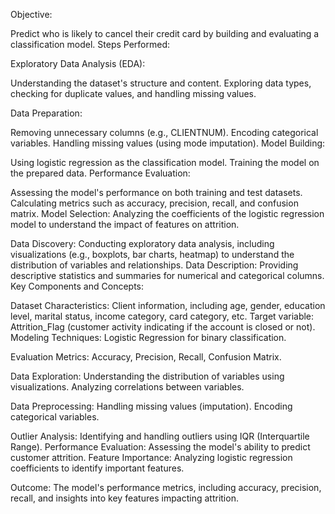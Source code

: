 
Objective:

Predict who is likely to cancel their credit card by building and evaluating a classification model.
Steps Performed:

Exploratory Data Analysis (EDA):

Understanding the dataset's structure and content.
Exploring data types, checking for duplicate values, and handling missing values.

Data Preparation:

Removing unnecessary columns (e.g., CLIENTNUM).
Encoding categorical variables.
Handling missing values (using mode imputation).
Model Building:

Using logistic regression as the classification model.
Training the model on the prepared data.
Performance Evaluation:

Assessing the model's performance on both training and test datasets.
Calculating metrics such as accuracy, precision, recall, and confusion matrix.
Model Selection:
Analyzing the coefficients of the logistic regression model to understand the impact of features on attrition.

Data Discovery:
Conducting exploratory data analysis, including visualizations (e.g., boxplots, bar charts, heatmap) to understand the distribution of variables and relationships.
Data Description:
Providing descriptive statistics and summaries for numerical and categorical columns.
Key Components and Concepts:

Dataset Characteristics:
Client information, including age, gender, education level, marital status, income category, card category, etc.
Target variable: Attrition_Flag (customer activity indicating if the account is closed or not).
Modeling Techniques:
Logistic Regression for binary classification.

Evaluation Metrics:
Accuracy, Precision, Recall, Confusion Matrix.

Data Exploration:
Understanding the distribution of variables using visualizations.
Analyzing correlations between variables.

Data Preprocessing:
Handling missing values (imputation).
Encoding categorical variables.

Outlier Analysis:
Identifying and handling outliers using IQR (Interquartile Range).
Performance Evaluation:
Assessing the model's ability to predict customer attrition.
Feature Importance:
Analyzing logistic regression coefficients to identify important features.


Outcome:
The model's performance metrics, including accuracy, precision, recall, and insights into key features impacting attrition.
